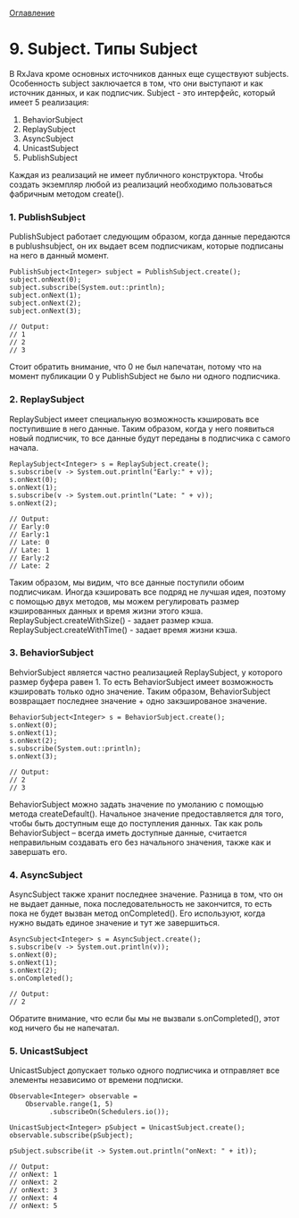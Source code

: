 [Оглавление](README.md)

# 9. Subject. Типы Subject

В RxJava кроме основных источников данных еще существуют subjects. Особенность subject заключается в том, что они выступают и как источник данных, и как подписчик. Subject - это интерфейс, который имеет 5 реализация:

1. BehaviorSubject
2. ReplaySubject
3. AsyncSubject
4. UnicastSubject
5. PublishSubject

Каждая из реализаций не имеет публичного конструктора. Чтобы создать экземпляр любой из реализаций необходимо пользоваться фабричным методом create().

### 1. PublishSubject

PublishSubject работает следующим образом, когда данные передаются в publushsubject, он их выдает всем подписчикам, которые подписаны на него в данный момент.

```
PublishSubject<Integer> subject = PublishSubject.create();
subject.onNext(0);
subject.subscribe(System.out::println);
subject.onNext(1);
subject.onNext(2);
subject.onNext(3);

// Output:
// 1
// 2
// 3
```

Стоит обратить внимание, что 0 не был напечатан, потому что на момент публикации 0 у PublishSubject не было ни одного подписчика.

### 2. ReplaySubject

ReplaySubject имеет специальную возможность кэшировать все поступившие в него данные. Таким образом, когда у него появиться новый подписчик, то все данные будут переданы в подписчика с самого начала.

```
ReplaySubject<Integer> s = ReplaySubject.create();
s.subscribe(v -> System.out.println("Early:" + v));
s.onNext(0);
s.onNext(1);
s.subscribe(v -> System.out.println("Late: " + v)); 
s.onNext(2);

// Output:
// Early:0
// Early:1
// Late: 0
// Late: 1
// Early:2
// Late: 2
```

Таким образом, мы видим, что все данные поступили обоим подписчикам. Иногда кэшировать все подряд не лучшая идея, поэтому с помощью двух методов, мы можем регулировать размер кэшированных данных и время жизни этого кэша. ReplaySubject.createWithSize() - задает размер кэша. ReplaySubject.createWithTime() - задает время жизни кэша.

### 3. BehaviorSubject

BehviorSubject является частно реализацией ReplaySubject, у которого размер буфера равен 1. То есть BehaviorSubject имеет возможность кэшировать только одно значение. Таким образом, BehaviorSubject возвращает последнее значение + одно закэшированое значение.

```
BehaviorSubject<Integer> s = BehaviorSubject.create();
s.onNext(0); 
s.onNext(1);
s.onNext(2);
s.subscribe(System.out::println);
s.onNext(3);

// Output:
// 2
// 3
```

BehaviorSubject можно задать значение по умоланию с помощью метода createDefault(). Начальное значение предоставляется для того, чтобы быть доступным еще до поступления данных. Так как роль BehaviorSubject – всегда иметь доступные данные, считается неправильным создавать его без начального значения, также как и завершать его.

### 4. AsyncSubject

AsyncSubject также хранит последнее значение. Разница в том, что он не выдает данные, пока последовательность не закончится, то есть пока не будет вызван метод onCompleted(). Его используют, когда нужно выдать единое значение и тут же завершиться.

```
AsyncSubject<Integer> s = AsyncSubject.create();
s.subscribe(v -> System.out.println(v));
s.onNext(0);
s.onNext(1);
s.onNext(2);
s.onCompleted();

// Output:
// 2
```

Обратите внимание, что если бы мы не вызвали s.onCompleted(), этот код ничего бы не напечатал.

### 5. UnicastSubject

UnicastSubject допускает только одного подписчика и отправляет все элементы независимо от времени подписки.

```
Observable<Integer> observable = 
	Observable.range(1, 5)
		  .subscribeOn(Schedulers.io());

UnicastSubject<Integer> pSubject = UnicastSubject.create();
observable.subscribe(pSubject);

pSubject.subscribe(it -> System.out.println("onNext: " + it));

// Output:
// onNext: 1
// onNext: 2
// onNext: 3
// onNext: 4
// onNext: 5
```